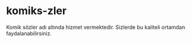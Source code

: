 # komiks-zler
Komik sözler adı altında hizmet vermektedir. Sizlerde bu kaliteli ortamdan faydalanabilirsiniz.
